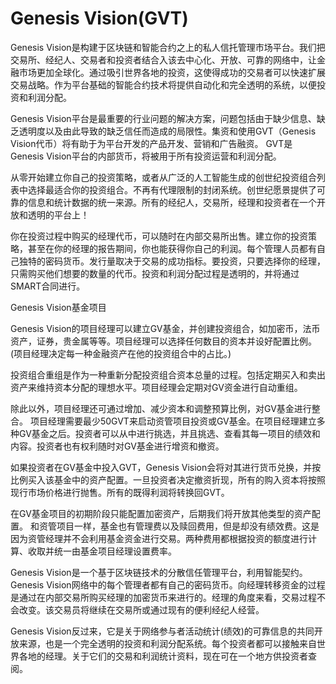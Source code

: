 # 

# Genesis Vision(GVT)

Genesis Vision是构建于区块链和智能合约之上的私人信托管理市场平台。我们把交易所、经纪人、交易者和投资者结合入该去中心化、开放、可靠的网络中，让金融市场更加全球化。通过吸引世界各地的投资，这使得成功的交易者可以快速扩展交易战略。作为平台基础的智能合约技术将提供自动化和完全透明的系统，以便投资和利润分配。

Genesis Vision平台是最重要的行业问题的解决方案，问题包括由于缺少信息、缺乏透明度以及由此导致的缺乏信任而造成的局限性。集资和使用GVT（Genesis Vision代币）将有助于为平台开发的产品开发、营销和广告融资。 GVT是Genesis Vision平台的内部货币，将被用于所有投资运营和利润分配。

从零开始建立你自己的投资策略，或者从广泛的人工智能生成的创世纪投资组合列表中选择最适合你的投资组合。不再有代理限制的封闭系统。创世纪愿景提供了可靠的信息和统计数据的统一来源。所有的经纪人，交易所，经理和投资者在一个开放和透明的平台上！

你在投资过程中购买的经理代币，可以随时在内部交易所出售。建立你的投资策略，甚至在你的经理的报告期间，你也能获得你自己的利润。每个管理人员都有自己独特的密码货币。发行量取决于交易的成功指标。要投资，只要选择你的经理，只需购买他们想要的数量的代币。投资和利润分配过程是透明的，并将通过SMART合同进行。

Genesis Vision基金项目

Genesis Vision的项目经理可以建立GV基金，并创建投资组合，如加密币，法币资产，证券，贵金属等等。项目经理可以选择任何数目的资本并设好配置比例。(项目经理决定每一种金融资产在他的投资组合中的占比。)

投资组合重组是作为一种重新分配投资组合资本总量的过程。包括定期买入和卖出资产来维持资本分配的理想水平。项目经理会定期对GV资金进行自动重组。

除此以外，项目经理还可通过增加、减少资本和调整预算比例，对GV基金进行整合。
项目经理需要最少50GVT来启动资管项目投资或GV基金。在项目经理建立多种GV基金之后。投资者可以从中进行挑选，并且挑选、查看其每一项目的绩效和内容。投资者也有权利随时对GV基金进行增资和撤资。

如果投资者在GV基金中投入GVT，Genesis Vision会将对其进行货币兑换，并按比例买入该基金中的资产配置。一旦投资者决定撤资折现，所有的购入资本将按照现行市场价格进行抛售。所有的既得利润将转换回GVT。

在GV基金项目的初期阶段只能配置加密资产，后期我们将开放其他类型的资产配置。
和资管项目一样，基金也有管理费以及赎回费用，但是却没有绩效费。这是因为资管经理并不会利用基金资金进行交易。两种费用都根据投资的额度进行计算、收取并统一由基金项目经理设置费率。

Genesis Vision是一个基于区块链技术的分散信任管理平台，利用智能契约。Genesis Vision网络中的每个管理者都有自己的密码货币。向经理转移资金的过程是通过在内部交易所购买经理的加密货币来进行的。经理的角度来看，交易过程不会改变。该交易员将继续在交易所或通过现有的便利经纪人经营。

Genesis Vision反过来，它是关于网络参与者活动统计(绩效)的可靠信息的共同开放来源，也是一个完全透明的投资和利润分配系统。每个投资者都可以接触来自世界各地的经理。关于它们的交易和利润统计资料，现在可在一个地方供投资者查阅。

